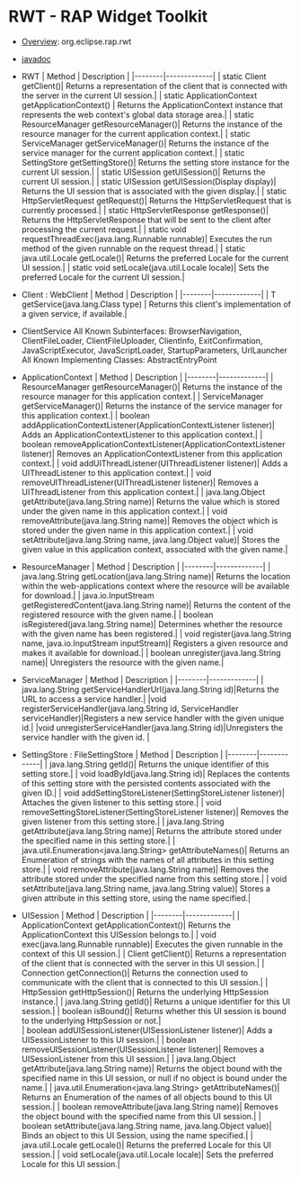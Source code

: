 # RWT - RAP Widget Toolkit
- [Overview](https://wiki.eclipse.org/RAP/RWT):  org.eclipse.rap.rwt
- [javadoc](https://download.eclipse.org/rt/rap/doc/3.6/guide/reference/api/index.html)
- RWT
| Method | Description |
|--------|-------------|
| static Client 	getClient()| Returns a representation of the client that is connected with the server in the current UI session.| 
| static ApplicationContext 	getApplicationContext() | Returns the ApplicationContext instance that represents the web context's global data storage area.|
| static ResourceManager 	getResourceManager()| Returns the instance of the resource manager for the current application context.| 
| static ServiceManager 	getServiceManager()| Returns the instance of the service manager for the current application context.| 
| static SettingStore 	getSettingStore()| Returns the setting store instance for the current UI session.| 
| static UISession 	getUISession()| Returns the current UI session.| 
| static UISession 	getUISession(Display display)| Returns the UI session that is associated with the given display.| 
| static HttpServletRequest 	getRequest()| Returns the HttpServletRequest that is currently processed.| 
| static HttpServletResponse 	getResponse()| Returns the HttpServletResponse that will be sent to the client after processing the current request.| 
| static void 	requestThreadExec(java.lang.Runnable runnable)| Executes the run method of the given runnable on the request thread.| 
| static java.util.Locale 	getLocale()| Returns the preferred Locale for the current UI session.| 
| static void 	setLocale(java.util.Locale locale)| Sets the preferred Locale for the current UI session.| 

- Client  : WebClient
| Method | Description |
|--------|-------------|
| <T extends ClientService> T 	getService(java.lang.Class<T> type) | Returns this client's implementation of a given service, if available.|

- ClientService
All Known Subinterfaces: BrowserNavigation, ClientFileLoader, ClientFileUploader, ClientInfo, ExitConfirmation, JavaScriptExecutor, JavaScriptLoader, StartupParameters, UrlLauncher
All Known Implementing Classes: AbstractEntryPoint 
  
- ApplicationContext
| Method | Description |
|--------|-------------|
| ResourceManager 	getResourceManager()| Returns the instance of the resource manager for this application context.| 
| ServiceManager 	getServiceManager()| Returns the instance of the service manager for this application context.| 
| boolean 	addApplicationContextListener(ApplicationContextListener listener)| Adds an ApplicationContextListener to this application context.| 
| boolean 	removeApplicationContextListener(ApplicationContextListener listener)| Removes an ApplicationContextListener from this application context.| 
| void 	addUIThreadListener(UIThreadListener listener)| Adds a UIThreadListener to this application context.| 
| void 	removeUIThreadListener(UIThreadListener listener)| Removes a UIThreadListener from this application context.| 
| java.lang.Object 	getAttribute(java.lang.String name)| Returns the value which is stored under the given name in this application context.| 
| void 	removeAttribute(java.lang.String name)| Removes the object which is stored under the given name in this application context.| 
| void 	setAttribute(java.lang.String name, java.lang.Object value)| Stores the given value in this application context, associated with the given name.| 

- ResourceManager
| Method | Description |
|--------|-------------|
| java.lang.String 	getLocation(java.lang.String name)| Returns the location within the web-applications context where the resource will be available for download.| 
| java.io.InputStream 	getRegisteredContent(java.lang.String name)| Returns the content of the registered resource with the given name.| 
| boolean 	isRegistered(java.lang.String name)| Determines whether the resource with the given name has been registered.| 
| void 	register(java.lang.String name, java.io.InputStream inputStream)| Registers a given resource and makes it available for download.| 
| boolean 	unregister(java.lang.String name)| Unregisters the resource with the given name.| 
   
- ServiceManager
| Method | Description |
|--------|-------------|
| java.lang.String 	getServiceHandlerUrl(java.lang.String id)|Returns the URL to access a service handler.|
|void 	registerServiceHandler(java.lang.String id, ServiceHandler serviceHandler)|Registers a new service handler with the given unique id.|
|void 	unregisterServiceHandler(java.lang.String id)|Unregisters the service handler with the given id.  |
  
- SettingStore : FileSettingStore
| Method | Description |
|--------|-------------|
| java.lang.String 	getId()| Returns the unique identifier of this setting store.| 
| void 	loadById(java.lang.String id)| Replaces the contents of this setting store with the persisted contents associated with the given ID.| 
| void 	addSettingStoreListener(SettingStoreListener listener)| Attaches the given listener to this setting store.| 
| void 	removeSettingStoreListener(SettingStoreListener listener)| Removes the given listener from this setting store.| 
| java.lang.String 	getAttribute(java.lang.String name)| Returns the attribute stored under the specified name in this setting store.| 
| java.util.Enumeration<java.lang.String> 	getAttributeNames()| Returns an Enumeration of strings with the names of all attributes in this setting store.| 
| void 	removeAttribute(java.lang.String name)| Removes the attribute stored under the specified name from this setting store.| 
| void 	setAttribute(java.lang.String name, java.lang.String value)| Stores a given attribute in this setting store, using the name specified.| 

- UISession
| Method | Description |
|--------|-------------|
| ApplicationContext 	getApplicationContext()| Returns the ApplicationContext this UISession belongs to.| 
| void 	exec(java.lang.Runnable runnable)| Executes the given runnable in the context of this UI session.| 
| Client 	getClient()| Returns a representation of the client that is connected with the server in this UI session.| 
| Connection 	getConnection()| Returns the connection used to communicate with the client that is connected to this UI session.| 
| HttpSession 	getHttpSession()| Returns the underlying HttpSession instance.| 
| java.lang.String 	getId()| Returns a unique identifier for this UI session.| 
| boolean 	isBound()| Returns whether this UI session is bound to the underlying HttpSession or not.|   
| boolean 	addUISessionListener(UISessionListener listener)| Adds a UISessionListener to this UI session.| 
| boolean 	removeUISessionListener(UISessionListener listener)| Removes a UISessionListener from this UI session.| 
| java.lang.Object 	getAttribute(java.lang.String name)| Returns the object bound with the specified name in this UI session, or null if no object is bound under the name.| 
| java.util.Enumeration<java.lang.String> 	getAttributeNames()| Returns an Enumeration of the names of all objects bound to this UI session.| 
| boolean 	removeAttribute(java.lang.String name)| Removes the object bound with the specified name from this UI session.| 
| boolean 	setAttribute(java.lang.String name, java.lang.Object value)| Binds an object to this UI Session, using the name specified.| 
| java.util.Locale 	getLocale()| Returns the preferred Locale for this UI session.| 
| void 	setLocale(java.util.Locale locale)| Sets the preferred Locale for this UI session.| 
  
  
